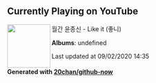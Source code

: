 ## Currently Playing on YouTube

[<img align="left" width="100" src="">](https://www.youtube.com/channel/UCRnoBo60_joBvIQCoAiNCqg)

월간 윤종신 - Like it (좋니)

**Albums**: undefined

Last updated at 09/02/2020 14:35

#### Generated with [20chan/github-now](https://github.com/20chan/github-now)


<!--
**20chan/20chan** is a ✨ _special_ ✨ repository because its `README.md` (this file) appears on your GitHub profile.

Here are some ideas to get you started:

- 🔭 I’m currently working on ...
- 🌱 I’m currently learning ...
- 👯 I’m looking to collaborate on ...
- 🤔 I’m looking for help with ...
- 💬 Ask me about ...
- 📫 How to reach me: ...
- 😄 Pronouns: ...
- ⚡ Fun fact: ...
-->
